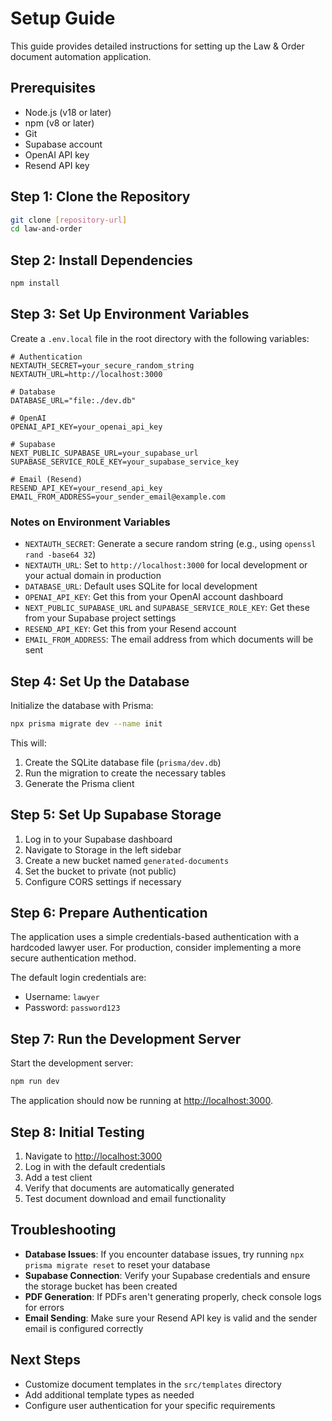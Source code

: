 # Setup Guide

This guide provides detailed instructions for setting up the Law & Order document automation application.

## Prerequisites

- Node.js (v18 or later)
- npm (v8 or later)
- Git
- Supabase account
- OpenAI API key
- Resend API key

## Step 1: Clone the Repository

```bash
git clone [repository-url]
cd law-and-order
```

## Step 2: Install Dependencies

```bash
npm install
```

## Step 3: Set Up Environment Variables

Create a `.env.local` file in the root directory with the following variables:

```
# Authentication
NEXTAUTH_SECRET=your_secure_random_string
NEXTAUTH_URL=http://localhost:3000

# Database
DATABASE_URL="file:./dev.db"

# OpenAI
OPENAI_API_KEY=your_openai_api_key

# Supabase
NEXT_PUBLIC_SUPABASE_URL=your_supabase_url
SUPABASE_SERVICE_ROLE_KEY=your_supabase_service_key

# Email (Resend)
RESEND_API_KEY=your_resend_api_key
EMAIL_FROM_ADDRESS=your_sender_email@example.com
```

### Notes on Environment Variables

- `NEXTAUTH_SECRET`: Generate a secure random string (e.g., using `openssl rand -base64 32`)
- `NEXTAUTH_URL`: Set to `http://localhost:3000` for local development or your actual domain in production
- `DATABASE_URL`: Default uses SQLite for local development
- `OPENAI_API_KEY`: Get this from your OpenAI account dashboard
- `NEXT_PUBLIC_SUPABASE_URL` and `SUPABASE_SERVICE_ROLE_KEY`: Get these from your Supabase project settings
- `RESEND_API_KEY`: Get this from your Resend account
- `EMAIL_FROM_ADDRESS`: The email address from which documents will be sent

## Step 4: Set Up the Database

Initialize the database with Prisma:

```bash
npx prisma migrate dev --name init
```

This will:
1. Create the SQLite database file (`prisma/dev.db`)
2. Run the migration to create the necessary tables
3. Generate the Prisma client

## Step 5: Set Up Supabase Storage

1. Log in to your Supabase dashboard
2. Navigate to Storage in the left sidebar
3. Create a new bucket named `generated-documents`
4. Set the bucket to private (not public)
5. Configure CORS settings if necessary

## Step 6: Prepare Authentication

The application uses a simple credentials-based authentication with a hardcoded lawyer user. For production, consider implementing a more secure authentication method.

The default login credentials are:
- Username: `lawyer`
- Password: `password123`

## Step 7: Run the Development Server

Start the development server:

```bash
npm run dev
```

The application should now be running at [http://localhost:3000](http://localhost:3000).

## Step 8: Initial Testing

1. Navigate to [http://localhost:3000](http://localhost:3000)
2. Log in with the default credentials
3. Add a test client
4. Verify that documents are automatically generated
5. Test document download and email functionality

## Troubleshooting

- **Database Issues**: If you encounter database issues, try running `npx prisma migrate reset` to reset your database
- **Supabase Connection**: Verify your Supabase credentials and ensure the storage bucket has been created
- **PDF Generation**: If PDFs aren't generating properly, check console logs for errors
- **Email Sending**: Make sure your Resend API key is valid and the sender email is configured correctly

## Next Steps

- Customize document templates in the `src/templates` directory
- Add additional template types as needed
- Configure user authentication for your specific requirements 